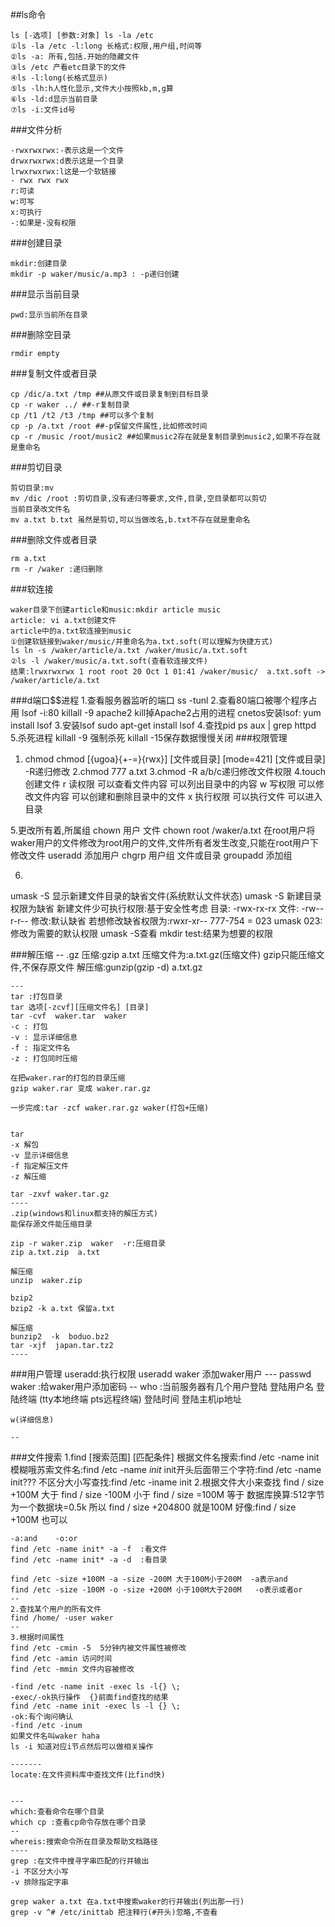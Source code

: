 ##ls命令

	ls [-选项] [参数:对象] ls -la /etc  
	①ls -la /etc -l:long 长格式:权限,用户组,时间等  
	②ls -a: 所有,包括.开始的隐藏文件  
	③ls /etc 产看etc目录下的文件  
	④ls -l:long(长格式显示)  
	⑤ls -lh:h人性化显示,文件大小按照kb,m,g算  
	⑥ls -ld:d显示当前目录  
	⑦ls -i:文件id号  

###文件分析

	-rwxrwxrwx:-表示这是一个文件  
	drwxrwxrwx:d表示这是一个目录   
	lrwxrwxrwx:l这是一个软链接  
	- rwx rwx rwx  
	r:可读  
	w:可写  
	x:可执行  
	-:如果是-没有权限  

###创建目录

	mkdir:创建目录
	mkdir -p waker/music/a.mp3 : -p递归创建

###显示当前目录

	pwd:显示当前所在目录

###删除空目录

	rmdir empty

###复制文件或者目录

	cp /dic/a.txt /tmp ##从原文件或目录复制到目标目录
	cp -r waker ../ ##-r复制目录
	cp /t1 /t2 /t3 /tmp ##可以多个复制
	cp -p /a.txt /root ##-p保留文件属性,比如修改时间 
	cp -r /music /root/music2 ##如果music2存在就是复制目录到music2,如果不存在就是重命名

###剪切目录

	剪切目录:mv 
	mv /dic /root :剪切目录,没有递归等要求,文件,目录,空目录都可以剪切
	当前目录改文件名
	mv a.txt b.txt 虽然是剪切,可以当做改名,b.txt不存在就是重命名

###删除文件或者目录

	rm a.txt
	rm -r /waker :递归删除

###软连接

	waker目录下创建article和music:mkdir article music  
	article: vi a.txt创建文件  
	article中的a.txt软连接到music  
	①创建软链接到waker/music/并重命名为a.txt.soft(可以理解为快捷方式)  
	ls ln -s /waker/article/a.txt /waker/music/a.txt.soft  
	②ls -l /waker/music/a.txt.soft(查看软连接文件)  
	结果:lrwxrwxrwx 1 root root 20 Oct 1 01:41 /waker/music/  a.txt.soft -> /waker/article/a.txt  

###d端口$$进程
	1.查看服务器监听的端口
	ss -tunl
	2.查看80端口被哪个程序占用
	lsof -i:80
	killall -9 apache2 kill掉Apache2占用的进程
	cnetos安装lsof: yum install lsof
	3.安装lsof
	sudo apt-get install lsof
	4.查找pid
	ps aux | grep httpd
	5.杀死进程
	killall -9 强制杀死
	killall -15保存数据慢慢关闭
###权限管理
1. chmod
chmod [{ugoa}{+-=}{rwx}] [文件或目录] 
[mode=421] [文件或目录]
-R递归修改
 2.chmod 777 a.txt
3.chmod -R a/b/c递归修改文件权限
4.touch创建文件
r  读权限   可以查看文件内容  可以列出目录中的内容
w  写权限   可以修改文件内容  可以创建和删除目录中的文件
x  执行权限 可以执行文件      可以进入目录

5.更改所有着,所属组
chown 用户  文件
chown root /waker/a.txt   在root用户将waker用户的文件修改为root用户的文件,文件所有者发生改变,只能在root用户下修改文件
useradd 添加用户
chgrp 用户组  文件或目录
groupadd 添加组

6.
umask -S 显示新建文件目录的缺省文件(系统默认文件状态)
umask -S
新建目录权限为缺省
新建文件少可执行权限:基于安全性考虑 
目录: -rwx-rx-rx
文件: -rw--r-r--
修改:默认缺省 
若想修改缺省权限为:rwxr-xr--
777-754 = 023
umask 023:修改为需要的默认权限
umask -S查看
mkdir test:结果为想要的权限

###解压缩
	--
	.gz 
	压缩:gzip a.txt   压缩文件为:a.txt.gz(压缩文件) gzip只能压缩文件,不保存原文件
	解压缩:gunzip(gzip -d) a.txt.gz 
	
	---
	tar :打包目录
	tar 选项[-zcvf][压缩文件名] [目录]
	tar -cvf  waker.tar  waker
	-c : 打包
	-v : 显示详细信息
	-f : 指定文件名
	-z : 打包同时压缩
	
	在把waker.rar的打包的目录压缩
	gzip waker.rar 变成 waker.rar.gz
	
	一步完成:tar -zcf waker.rar.gz waker(打包+压缩)
	
	
	tar 
	-x 解包
	-v 显示详细信息
	-f 指定解压文件
	-z 解压缩
	
	tar -zxvf waker.tar.gz
	----
	.zip(windows和linux都支持的解压方式)
	能保存源文件能压缩目录
	
	zip -r waker.zip  waker  -r:压缩目录
	zip a.txt.zip  a.txt
	
	解压缩
	unzip  waker.zip
	
	bzip2
	bzip2 -k a.txt 保留a.txt
	
	解压缩
	bunzip2  -k  boduo.bz2
	tar -xjf  japan.tar.tz2
	----
###用户管理
	useradd:执行权限
	useradd waker 添加waker用户
	---
	passwd waker :给waker用户添加密码
	--
	who :当前服务器有几个用户登陆
	登陆用户名  登陆终端 (tty本地终端  pts远程终端) 登陆时间 登陆主机ip地址
	
	w(详细信息)
	
	--
###文件搜索
	1.find [搜索范围] [匹配条件]
	根据文件名搜索:find /etc -name init
	模糊哦苏索文件名:find /etc -name *init*
	init开头后面带三个字符:find /etc -name init???
	不区分大小写查找:find /etc -iname init 
	2.根据文件大小来查找
	find / size +100M 大于
	find / size -100M 小于
	find / size =100M 等于
	数据库换算:512字节为一个数据块=0.5k   所以
	find / size +204800  就是100M
	好像:find / size +100M 也可以
	
	-a:and    -o:or
	find /etc -name init* -a -f  :看文件
	find /etc -name init* -a -d  :看目录
	
	find /etc -size +100M -a -size -200M 大于100M小于200M  -a表示and
	find /etc -size -100M -o -size +200M 小于100M大于200M   -o表示或者or
	--
	2.查找某个用户的所有文件
	find /home/ -user waker
	--
	3.根据时间属性
	find /etc -cmin -5  5分钟内被文件属性被修改
	find /etc -amin 访问时间
	find /etc -mmin 文件内容被修改
	
	-find /etc -name init -exec ls -l{} \;
	-exec/-ok执行操作  {}前面find查找的结果
	find /etc -name init -exec ls -l {} \;
	-ok:有个询问确认
	-find /etc -inum 
	如果文件名叫waker haha
	ls -i 知道对应i节点然后可以做相关操作
	
	-------
	locate:在文件资料库中查找文件(比find快)
	
	
	---
	which:查看命令在哪个目录
	which cp :查看cp命令存放在哪个目录
	--
	whereis:搜索命令所在目录及帮助文档路径
	----
	grep :在文件中搜寻字串匹配的行并输出
	-i 不区分大小写
	-v 排除指定字串
	
	grep waker a.txt 在a.txt中搜索waker的行并输出(列出那一行)
	grep -v ^# /etc/inittab 把注释行(#开头)忽略,不查看


